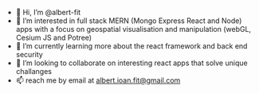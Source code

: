- 👋 Hi, I’m @albert-fit
- 👀 I’m interested in full stack MERN (Mongo Express React and Node) apps with a focus on geospatial visualisation and manipulation (webGL, Cesium JS and Potree)
- 🌱 I’m currently learning more about the react framework and back end security
- 💞️ I’m looking to collaborate on interesting react apps that solve unique challanges
- 📫 reach me by email at albert.ioan.fit@gmail.com

<!---
albert-fit/albert-fit is a ✨ special ✨ repository because its `README.md` (this file) appears on your GitHub profile.
You can click the Preview link to take a look at your changes.
--->
